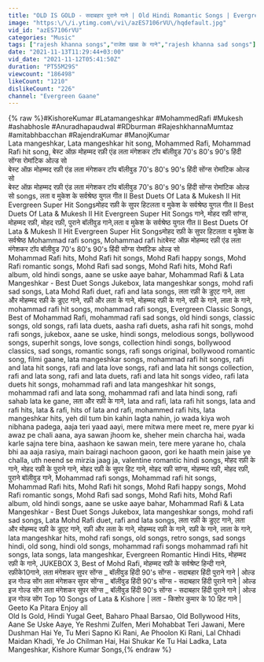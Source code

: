 ```yaml
---
title: "OLD IS GOLD - सदाबहार पुराने गाने | Old Hindi Romantic Songs | Evergreen Bollywood Songs | Pitara"
image: "https:\/\/i.ytimg.com\/vi\/azES7106rVU\/hqdefault.jpg"
vid_id: "azES7106rVU"
categories: "Music"
tags: ["rajesh khanna songs","राजेश खन्ना के गाने","rajesh khanna sad songs"]
date: "2021-11-13T11:29:44+03:00"
vid_date: "2021-11-12T05:41:50Z"
duration: "PT55M29S"
viewcount: "186498"
likeCount: "1210"
dislikeCount: "226"
channel: "Evergreen Gaane"
---
```

{% raw %}#KishoreKumar #Latamangeshkar #MohammedRafi #Mukesh #ashabhosle #Anuradhapaudwal #RDburman #RajeshkhannaMumtaz #amitabhbacchan #RajendraKumar #ManojKumar<br />Lata mangeshkar, Lata mangeshkar hit song, Mohammed Rafi, Mohammad Rafi hit song, बेस्ट ऑफ़ मोहम्मद रफ़ी एंड लता मंगेशकर टॉप बॉलीवुड 70's 80's 90's हिंदी सोंग्स रोमांटिक ओल्ड सो<br />बेस्ट ऑफ़ मोहम्मद रफ़ी एंड लता मंगेशकर टॉप बॉलीवुड 70's 80's 90's हिंदी सोंग्स रोमांटिक ओल्ड सो<br />बेस्ट ऑफ़ मोहम्मद रफ़ी एंड लता मंगेशकर टॉप बॉलीवुड 70's 80's 90's हिंदी सोंग्स रोमांटिक ओल्ड सो songs, लता व मुकेश के सर्वश्रेष्ठ युगल गीत II Best Duets Of Lata &amp; Mukesh II Hit Evergreen Super Hit Songsमोहद रफ़ी के सुपर हिटलता व मुकेश के सर्वश्रेष्ठ युगल गीत II Best Duets Of Lata &amp; Mukesh II Hit Evergreen Super Hit Songs गाने, मोहद रफ़ी सांग्स, मोहम्मद रफ़ी, मोहद रफ़ी, पुराने बॉलीवुड गाने,लता व मुकेश के सर्वश्रेष्ठ युगल गीत II Best Duets Of Lata &amp; Mukesh II Hit Evergreen Super Hit Songsमोहद रफ़ी के सुपर हिटलता व मुकेश के सर्वश्रेष्ठ Mohammad rafi songs, Mohammad rafi hitबेस्ट ऑफ़ मोहम्मद रफ़ी एंड लता मंगेशकर टॉप बॉलीवुड 70's 80's 90's हिंदी सोंग्स रोमांटिक ओल्ड सो<br /> Mohammad Rafi hits, Mohd Rafi hit songs, Mohd Rafi happy songs, Mohd Rafi romantic songs, Mohd Rafi sad songs, Mohd Rafi hits, Mohd Rafi album, old hindi songs, aane se uske aaye bahar, Mohammad Rafi &amp; Lata Mangeshkar - Best Duet Songs Jukebox, lata mangeshkar songs, mohd rafi sad songs, Lata Mohd Rafi duet, rafi and lata songs, लता रफ़ी के डुएट गाने, लता और मोहम्मद रफ़ी के डुएट गाने, रफ़ी और लता के गाने, मोहम्मद रफ़ी के गाने, रफ़ी के गाने, लाता के गाने,<br />mohammad rafi hit songs, mohammad rafi songs, Evergreen Classic Songs, Best of Mohammad Rafi, mohammad rafi sad songs, old hindi songs, classic songs, old songs, rafi lata duets, aasha rafi duets, asha rafi hit songs, mohd rafi songs, jukebox, aane se uske, hindi songs, melodious songs, bollywood songs, superhit songs, love songs, collection hindi songs, bollywood classics, sad songs, romantic songs, rafi songs original, bollywood romantic song, filmi gaane, lata mangeshkar songs, mohammad rafi hit songs, rafi and lata hit songs, rafi and lata love songs, rafi and lata hit songs collection, rafi and lata song, rafi and lata duets, rafi and lata hit songs video, rafi lata duets hit songs, mohammad rafi and lata mangeshkar hit songs, mohammad rafi and lata song, mohammad rafi and lata hindi song, rafi sahab lata ke gane, लता और रफ़ी के गाने, lata and rafi, lata rafi hit songs, lata and rafi hits, lata &amp; rafi, hits of lata and rafi, mohammed rafi hits, lata mangeshkar hits, yeh dil tum bin kahin lagta nahin, jo wada kiya woh nibhana padega, aaja teri yaad aayi, mere mitwa mere meet re, mere pyar ki awaz pe chali aana, aya sawan jhoom ke, sheher mein charcha hai, wada karle sajna tere bina, aashaon ke sawan mein, tere mere yarane ho, chala bhi aa aaja rasiya, main bairagi nachoon gaoon, gori ke haath mein jaise ye challa, uth neend se mirzia jaag ja, valentine romantic hindi songs, मोहद रफ़ी के गाने, मोहद रफ़ी के पुराने गाने, मोहद रफ़ी के सुपर हिट गाने, मोहद रफ़ी सांग्स, मोहम्मद रफ़ी, मोहद रफ़ी, पुराने बॉलीवुड गाने, Mohammad rafi songs, Mohammad rafi hit songs, Mohammad Rafi hits, Mohd Rafi hit songs, Mohd Rafi happy songs, Mohd Rafi romantic songs, Mohd Rafi sad songs, Mohd Rafi hits, Mohd Rafi album, old hindi songs, aane se uske aaye bahar, Mohammad Rafi &amp; Lata Mangeshkar - Best Duet Songs Jukebox, lata mangeshkar songs, mohd rafi sad songs, Lata Mohd Rafi duet, rafi and lata songs, लता रफ़ी के डुएट गाने, लता और मोहम्मद रफ़ी के डुएट गाने, रफ़ी और लता के गाने, मोहम्मद रफ़ी के गाने, रफ़ी के गाने, लाता के गाने, lata mangeshkar hits, mohd rafi songs, old songs, retro songs, sad songs hindi, old song, hindi old songs, mohammad rafi songs mohammad rafi hit songs, lata songs, lata mangeshkar, Evergreen Romantic Hindi Hits, मोहम्मद रफ़ी के गाने, JUKEBOX 3, Best of Mohd Rafi, मोहम्मद रफ़ी के सर्वश्रेष्ट हिन्दी गाने, रफ़ीके10गाने, लता मंगेशकर सुपर सोंग्स _ बॉलीवुड हिंदी 90's सोंग्स - सदाबहार हिंदी पुराने गाने | ओल्ड इज गोल्ड सोंग लता मंगेशकर सुपर सोंग्स _ बॉलीवुड हिंदी 90's सोंग्स - सदाबहार हिंदी पुराने गाने | ओल्ड इज गोल्ड सोंग लता मंगेशकर सुपर सोंग्स _ बॉलीवुड हिंदी 90's सोंग्स - सदाबहार हिंदी पुराने गाने | ओल्ड इज गोल्ड सोंग Top 10 Songs of Lata &amp; Kishore | लता - किशोर कुमार के 10 हिट गाने | Geeto Ka Pitara Enjoy all<br />Old Is Gold, Hindi Yugal Geet, Baharo Phaal Barsao, Old Bollywood Hits, Aane Se Uske Aaye, Ye Reshmi Zulfen, Meri Mohabbat Teri Jawani, Mere Dushman Hai Ye, Tu Meri Sapno Ki Rani, Ae Phoolon Ki Rani, Lal Chhadi Maidan Khadi, Ye Jo Chilman Hai, Hai Shukar Ke Tu Hai Ladka, Lata Mangeshkar, Kishore Kumar Songs,{% endraw %}
